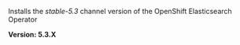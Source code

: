 Installs the *stable-5.3* channel version of the OpenShift Elasticsearch Operator

**Version: 5.3.X**
